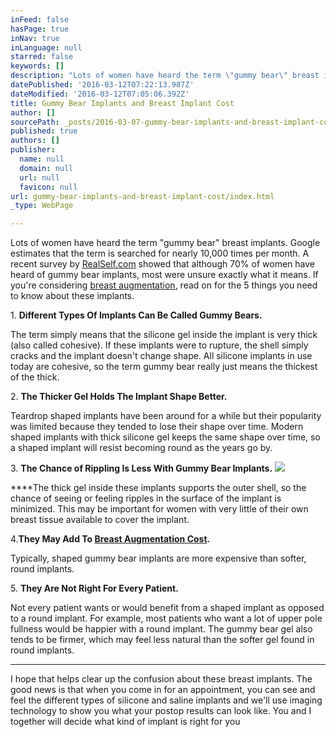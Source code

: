 ```yaml
---
inFeed: false
hasPage: true
inNav: true
inLanguage: null
starred: false
keywords: []
description: "Lots of women have heard the term \"gummy bear\" breast implants. \_Google estimates that the term is searched for nearly 10,000 times per month. \_A recent survey by\_RealSelf.com\_showed that although 70% of women have heard of gummy bear implants, most were unsure exactly what it means. \_If you're considering\_breast augmentation, read on for the 5 things you need to know about these implants."
datePublished: '2016-03-12T07:22:13.987Z'
dateModified: '2016-03-12T07:05:06.392Z'
title: Gummy Bear Implants and Breast Implant Cost
author: []
sourcePath: _posts/2016-03-07-gummy-bear-implants-and-breast-implant-cost.md
published: true
authors: []
publisher:
  name: null
  domain: null
  url: null
  favicon: null
url: gummy-bear-implants-and-breast-implant-cost/index.html
_type: WebPage

---
```

Lots of women have heard the term "gummy bear" breast implants.  Google estimates that the term is searched for nearly 10,000 times per month.  A recent survey by [RealSelf.com][0] showed that although 70% of women have heard of gummy bear implants, most were unsure exactly what it means.  If you're considering [breast augmentation][1], read on for the 5 things you need to know about these implants.

1\. **Different Types Of Implants Can Be Called Gummy Bears.**

The term simply means that the silicone gel inside the implant is very thick (also called cohesive).  If these implants were to rupture, the shell simply cracks and the implant doesn't change shape.  All silicone implants in use today are cohesive, so the term gummy bear really just means the thickest of the thick.

2\. **The Thicker Gel Holds The Implant Shape Better.**

Teardrop shaped implants have been around for a while but their popularity was limited because they tended to lose their shape over time.  Modern shaped implants with thick silicone gel keeps the same shape over time, so a shaped implant will resist becoming round as the years go by.

3\. **The Chance of Rippling Is Less With Gummy Bear Implants.**
![](https://the-grid-user-content.s3-us-west-2.amazonaws.com/3ca94b6b-40a3-44c4-ae17-5f70e0a536bd.jpg)

****The thick gel inside these implants supports the outer shell, so the chance of seeing or feeling ripples in the surface of the implant is minimized.  This may be important for women with very little of their own breast tissue available to cover the implant.

4\.**They May Add To [Breast Augmentation Cost][2].**

Typically, shaped gummy bear  implants are more expensive than softer, round implants.

5\. **They Are Not Right For Every Patient.**

Not every patient wants or would benefit from a shaped implant as opposed to a round implant.  For example, most patients who want a lot of upper pole fullness would be happier with a round implant.  The gummy bear gel also tends to be firmer, which may feel less natural than the softer gel found in round implants.

****

I hope that helps clear up the confusion about these breast implants.  The good news is that when you come in for an appointment, you can see and feel the different types of silicone and saline implants and we'll use imaging technology to show you what your postop results can look like.  You and I together will decide what kind of implant is right for you

[0]: https://trends.realself.com/2015/07/07/gummy-bear-breast-implants-survey/
[1]: http://jeffhorowitzmd.com/breast-augmentation/
[2]: http://jeffhorowitzmd.com/financing/